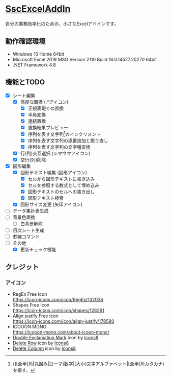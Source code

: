 # [SscExcelAddIn](https://github.com/standstonecraft/SscExcelAddIn)

自分の業務効率化のための、小さなExcelアドインです。  

## 動作確認環境

- Windows 10 Home 64bit
- Microsoft Excel 2019 MSO Version 2110 Build 16.0.14527.20270 64bit
- .NET Framework 4.8

## 機能とTODO

- [x] シート編集
  - [x] 高度な置換 (.\*アイコン)
    - [x] 正規表現での置換
    - [x] 半角変換
    - [x] 連続置換
    - [x] 置換結果プレビュー
    - [x] 序列を表す文字列[^1]のインクリメント
    - [x] 序列を表す文字列の連番追加と振り直し
    - [x] 序列を表す文字列の文字種変換
  - [x] 行(列)交互選択 (シマウマアイコン)
  - [x] 空行(列)削除
- [x] 図形編集
  - [x] 図形テキスト編集 (図形アイコン)
    - [x] セルから図形テキストに書き込み
    - [x] セルを参照する数式として埋め込み
    - [x] 図形テキストのセルへの書き出し
    - [x] 図形テキスト検索
  - [x] 図形サイズ変更 (矢印アイコン)
- [ ] データ集計表生成
- [ ] 背景色置換
  - [ ] 白背景解除
- [ ] 目次シート生成
- [ ] 罫線コマンド
- [ ] その他
  - [x] 更新チェック機能

[^1]: (([全半]角|丸囲み|ローマ)数字|[大小]文字アルファベット|[全半]角カタカナ)を指す。

## クレジット

### アイコン
- RegEx  Free Icon  
  https://icon-icons.com/icon/RegEx/132036
- Shapes  Free Icon  
  https://icon-icons.com/icon/shapes/128261
- Align justify  Free Icon  
  https://icon-icons.com/icon/align-justify/178580
- ICOOON MONO  
  https://icooon-mono.com/about-icoon-mono/
- [Double Exclamation Mark](https://icons8.com/icon/QeQr709QFXwX/double-exclamation-mark) icon by [Icons8](https://icons8.com)
- [Delete Row](https://icons8.com/icon/14320/delete-row) icon by [Icons8](https://icons8.com)
- [Delete Column](https://icons8.com/icon/14325/delete-column) icon by [Icons8](https://icons8.com)
